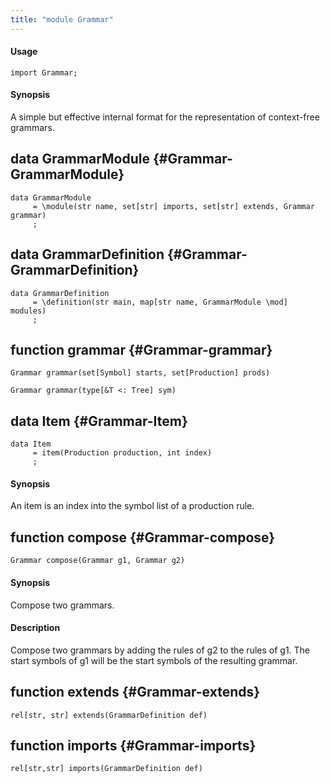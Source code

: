 ```yaml
---
title: "module Grammar"
---
```


#### Usage

`import Grammar;`


#### Synopsis

A simple but effective internal format for the representation of context-free grammars.


## data GrammarModule {#Grammar-GrammarModule}

```rascal
data GrammarModule  
     = \module(str name, set[str] imports, set[str] extends, Grammar grammar)
     ;
```

## data GrammarDefinition {#Grammar-GrammarDefinition}

```rascal
data GrammarDefinition  
     = \definition(str main, map[str name, GrammarModule \mod] modules)
     ;
```

## function grammar {#Grammar-grammar}

```rascal
Grammar grammar(set[Symbol] starts, set[Production] prods)

Grammar grammar(type[&T <: Tree] sym)

```

## data Item {#Grammar-Item}

```rascal
data Item  
     = item(Production production, int index)
     ;
```


#### Synopsis

An item is an index into the symbol list of a production rule.

## function compose {#Grammar-compose}

```rascal
Grammar compose(Grammar g1, Grammar g2)

```


#### Synopsis

Compose two grammars.

#### Description

Compose two grammars by adding the rules of g2 to the rules of g1.
The start symbols of g1 will be the start symbols of the resulting grammar.

## function extends {#Grammar-extends}

```rascal
rel[str, str] extends(GrammarDefinition def)

```

## function imports {#Grammar-imports}

```rascal
rel[str,str] imports(GrammarDefinition def)

```

